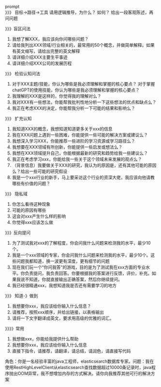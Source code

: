 prompt  
》》》 目标->路径->工具 请用逻辑推导，为什么？ 如何？ 给出一段客观陈述，再问问题

》》》盲区问法

1. 我想了解XXX，我应该向你问哪些问题？
2. 请给我列出XXX领域/行业相关的，最常用的50个概念，并做简单解释。如果有英文缩写，请给出完整的英文解释
3. 请详细介绍XXX主要生平事迹
4. 请详细介绍XXX公司的发展历程

》》》 检验认知问法

1. 对于XXX主题/技能，你认为哪些是我必须理解和掌握的核心要点？ 对于掌握chatGPT的使用技能，你认为哪些是我必须理解和掌握的核心要点？
2. 我理解的XXX是这样的，你觉得我的理解对么？
3. 我对XXX有一些想法，你能帮我批判性地分析一下这些想法的优点和缺点么？
4. 我正在考虑XXX的决定，你能帮我分析一下可能的结果和影响么？

》》》 扩充认知

1. 我知道XXX的概念，我想知道知道更多关于xxx的信息
2. 我在XXX问题上遇到一些困难，你能提供一些可能的解决方案或建议么？
3. 我想深入学习XXX，你能推荐一些进阶的学习资源或学习路径么？
4. 我想要在XXX领域有所创新，你能提供一些启发或想法么？
5. 我想在XXX领域提升自己，你能根据最新的研究和趋势给我一些建议么？
6. 我正在考虑学习xxx，你能给我一些关于这个领域未来发展的观点么？
7. （背景信息）我要做关于XXX的研究，我认为的原因是，还有其他可能的原因么？给出一些可能的研究假设
8. 我是一个xxx行业的新手，马上要采访这个行业的资深大佬，我应该向他请教哪些有价值的问题？

》》》 隐私域

1. 你怎么看待这种现象
2. 可能的原因有哪些
3. 这会对xxx产生什么样的影响
4. 你觉得xxx应该怎么做

》》》反向提问

1. 为了测试我对xxx的了解程度，你会问我什么问题来检测我的水平，最少10个。
2. 我是一个xxx领域的专家，你会问我什么问题来检测我的水平，最少10个。这些问题我都知道，换一波更有深度，更有细节的问题
3. 现在我们玩一个“你问我答”的游戏，目的是为了测试我在xxx方面的专业水平。你负责提问，我负责回答。你要根据我的答案进行反馈，评价，补充。如果我说不知道，你就直接输出正确答案，然后你继续提问。
4. 我已经很精通xxx，我想知道我是否还有需要学习的地方

》》》 知道-》做到

1. 我想要你xxx，我应该给你输入什么信息？
2. 请推荐，按照xxx顺序，并给出链接，以表格输出
3. 请将一下文字翻译成英文，要求用高级的优雅的词汇。

》》》》常用

1. 我想做xxx，你能给我提供什么帮助
2. 我想要你xxx，我应该给你输入什么信息
3. 直接下指令，请推荐，请翻译，请总结，请润色，请直接写代码

角色：你是一名经验丰富的java工程师，elasticsearch数据库专家。问题：我在使用RestHighLevelClient从elasticsearch查找数据超过10000条记录时，java程序抛出OOM异常，我不想增加内存的方式解决。请你向我推荐其他可行的解决方案


